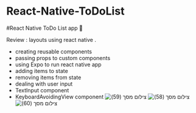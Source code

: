 # React-Native-ToDoList
#React Native ToDo List app 📝

Review :
layouts using react native .
* creating reusable components
* passing props to custom components
* using Expo to run react native app
* adding items to state
* removing items from state
* dealing with user input
* TextInput component
* KeyboardAvoidingView component 
![‏‏צילום מסך (59)](https://user-images.githubusercontent.com/87603302/197867187-05c9b08f-8b91-431a-ac1d-2e37ae6ffa1a.png)
![‏‏צילום מסך (58)](https://user-images.githubusercontent.com/87603302/197867200-146d1a68-8504-43fe-bcf0-df6a733f7bed.png)
![‏‏צילום מסך (60)](https://user-images.githubusercontent.com/87603302/197867218-c6d786b1-ecb1-46c7-83f5-58e0af32d57d.png)
